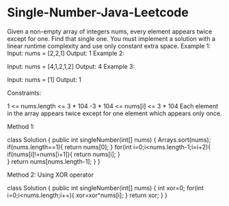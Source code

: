 # Single-Number-Java-Leetcode
Given a non-empty array of integers nums, every element appears twice except for one. Find that single one.  You must implement a solution with a linear runtime complexity and use only constant extra space.     Example 1:  Input: nums = [2,2,1] Output: 1
Example 2:

Input: nums = [4,1,2,1,2]
Output: 4
Example 3:

Input: nums = [1]
Output: 1
 

Constraints:

1 <= nums.length <= 3 * 104
-3 * 104 <= nums[i] <= 3 * 104
Each element in the array appears twice except for one element which appears only once.


Method 1:

class Solution {
    public int singleNumber(int[] nums) {
        Arrays.sort(nums);
        if(nums.length==1){
            return nums[0];
        }
        for(int i=0;i<nums.length-1;i=i+2){
            if(nums[i]!=nums[i+1]){
                return nums[i];
            }   
        }
    return nums[nums.length-1]; 
    }
}


Method 2: Using XOR operator

class Solution {
    public int singleNumber(int[] nums) {
    int xor=0;
    for(int i=0;i<nums.length;i++){
        xor=xor^nums[i];
    }
    return xor;
    }
}
